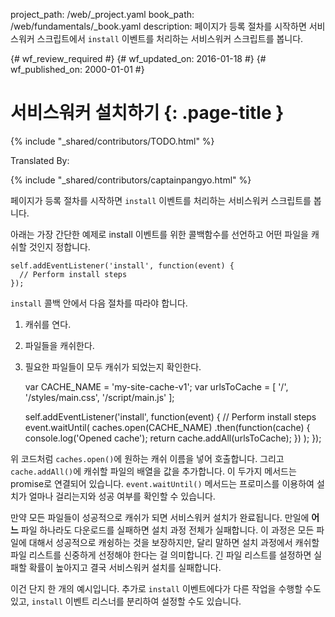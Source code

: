 project_path: /web/_project.yaml
book_path: /web/fundamentals/_book.yaml
description: 페이지가 등록 절차를 시작하면 서비스워커 스크립트에서 `install` 이벤트를 처리하는 서비스워커 스크립트를 봅니다.

{# wf_review_required #}
{# wf_updated_on: 2016-01-18 #}
{# wf_published_on: 2000-01-01 #}

# 서비스워커 설치하기 {: .page-title }

{% include "_shared/contributors/TODO.html" %}


Translated By: 

{% include "_shared/contributors/captainpangyo.html" %}



페이지가 등록 절차를 시작하면 `install` 이벤트를 처리하는 서비스워커 스크립트를 봅니다.

아래는 가장 간단한 예제로 install 이벤트를 위한 콜백함수를 선언하고 어떤 파일을 캐쉬할 것인지 정합니다.


    self.addEventListener('install', function(event) {
      // Perform install steps
    });
    

`install` 콜백 안에서 다음 절차를 따라야 합니다.

1. 캐쉬를 연다.
2. 파일들을 캐쉬한다.
3. 필요한 파일들이 모두 캐쉬가 되었는지 확인한다.


    var CACHE_NAME = 'my-site-cache-v1';
    var urlsToCache = [
      '/',
      '/styles/main.css',
      '/script/main.js'
    ];
    
    self.addEventListener('install', function(event) {
      // Perform install steps
      event.waitUntil(
        caches.open(CACHE_NAME)
          .then(function(cache) {
            console.log('Opened cache');
            return cache.addAll(urlsToCache);
          })
      );
    });
    

위 코드처럼 `caches.open()`에 원하는 캐쉬 이름을 넣어 호출합니다.
그리고 `cache.addAll()`에 캐쉬할 파일의 배열을 값을 추가합니다. 이 두가지 메서드는 promise로 연결되어 있습니다.
`event.waitUntil()` 메서드는 프로미스를 이용하여 설치가 얼마나 걸리는지와 성공 여부를 확인할 수 있습니다.

만약 모든 파일들이 성공적으로 캐쉬가 되면 서비스워커 설치가 완료됩니다.
만일에 **어느** 파일 하나라도 다운로드를 실패하면 설치 과정 전체가 실패합니다.
이 과정은 모든 파일에 대해서 성공적으로 캐슁하는 것을 보장하지만, 달리 말하면 설치 과정에서 캐쉬할 파일 리스트를 신중하게 선정해야 한다는 걸 의미합니다.
긴 파일 리스트를 설정하면 실패할 확률이 높아지고 결국 서비스워커 설치를 실패합니다.

이건 단지 한 개의 예시입니다. 추가로 `install` 이벤트에다가 다른 작업을 수행할 수도 있고, `install` 이벤트 리스너를 분리하여 설정할 수도 있습니다.
